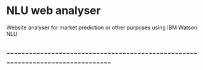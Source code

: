# NLU web analyser
Website analyser for market prediction or other purposes using IBM Watson NLU
## -------------------------------------------------------------------------------
